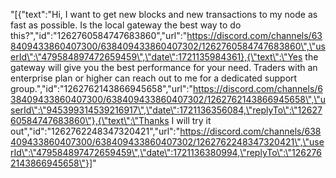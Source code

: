 "[{\"text\":\"Hi, I want to get new blocks and new transactions to my node as fast as possible. Is the local gateway the best way to do this?\",\"id\":\"1262760584747683860\",\"url\":\"https://discord.com/channels/638409433860407300/638409433860407302/1262760584747683860\",\"userId\":\"479584897472659459\",\"date\":1721135984361},{\"text\":\"Yes the gateway will give you the best performance for your need. Traders with an enterprise plan or higher can reach out to me for a dedicated support group.\",\"id\":\"1262762143866945658\",\"url\":\"https://discord.com/channels/638409433860407300/638409433860407302/1262762143866945658\",\"userId\":\"945399314539216917\",\"date\":1721136356084,\"replyTo\":\"1262760584747683860\"},{\"text\":\"Thanks I will try it out\",\"id\":\"1262762248347320421\",\"url\":\"https://discord.com/channels/638409433860407300/638409433860407302/1262762248347320421\",\"userId\":\"479584897472659459\",\"date\":1721136380994,\"replyTo\":\"1262762143866945658\"}]"